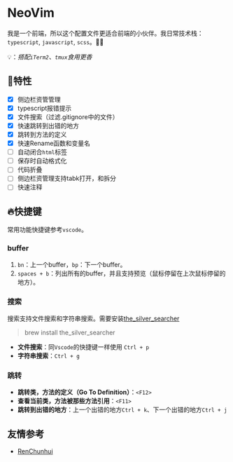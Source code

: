 # NeoVim

我是一个前端，所以这个配置文件更适合前端的小伙伴。我日常技术栈：`typescript`, `javascript`, `scss`。

💡：*搭配`iTerm2`、`tmux`食用更香*

## 🌈特性

- [x] 侧边栏资管管理
- [x] typescript报错提示
- [x] 文件搜索（过滤.gitignore中的文件）
- [x] 快速跳转到出错的地方
- [x] 跳转到方法的定义
- [x] 快速Rename函数和变量名
- [ ] 自动闭合`html`标签
- [ ] 保存时自动格式化
- [ ] 代码折叠
- [ ] 侧边栏资管理支持tabk打开，和拆分
- [ ] 快速注释

## 🔥快捷键

常用功能快捷键参考`vscode`。

### buffer

1. `bn`：上一个buffer，`bp`：下一个buffer。
2. `spaces + b`：列出所有的buffer，并且支持预览（鼠标停留在上次鼠标停留的地方）。

### 搜索

搜索支持文件搜索和字符串搜索。需要安装[the_silver_searcher](https://github.com/ggreer/the_silver_searcher)

> brew install the_silver_searcher

* **文件搜索**：同`Vscode`的快捷键一样使用 `Ctrl + p`
* **字符串搜索**：`Ctrl + g`

### 跳转

* **跳转类，方法的定义（Go To Definition）**：`<F12>`
* **查看当前类，方法被那些方法引用**：`<F11>`
* **跳转到出错的地方**：上一个出错的地方`Ctrl + k`、下一个出错的地方`Ctrl + j`

## 友情参考

* [RenChunhui](https://github.com/RenChunhui/nvim)
